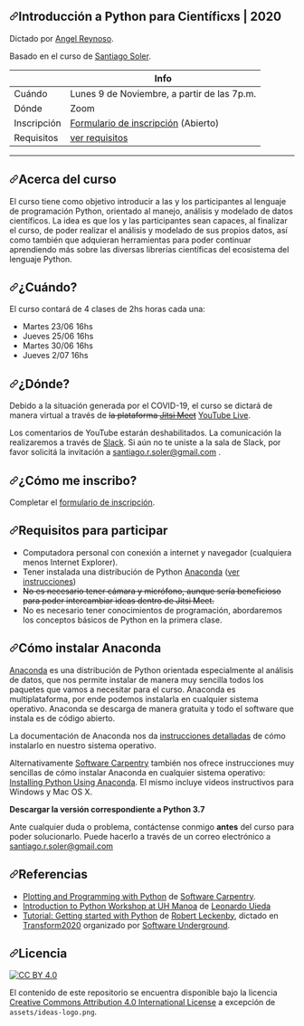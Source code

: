 <article class="markdown-body entry-content container-lg" itemprop="text"><h1><a id="user-content-introducción-a-python-para-científicxs--2020" class="anchor" aria-hidden="true" href="#introducción-a-python-para-científicxs--2020"><svg class="octicon octicon-link" viewBox="0 0 16 16" version="1.1" width="16" height="16" aria-hidden="true"><path fill-rule="evenodd" d="M7.775 3.275a.75.75 0 001.06 1.06l1.25-1.25a2 2 0 112.83 2.83l-2.5 2.5a2 2 0 01-2.83 0 .75.75 0 00-1.06 1.06 3.5 3.5 0 004.95 0l2.5-2.5a3.5 3.5 0 00-4.95-4.95l-1.25 1.25zm-4.69 9.64a2 2 0 010-2.83l2.5-2.5a2 2 0 012.83 0 .75.75 0 001.06-1.06 3.5 3.5 0 00-4.95 0l-2.5 2.5a3.5 3.5 0 004.95 4.95l1.25-1.25a.75.75 0 00-1.06-1.06l-1.25 1.25a2 2 0 01-2.83 0z"></path></svg></a>Introducción a Python para Científicxs | 2020</h1>
<p>Dictado por <a href="https://github.com/kp01aj/" rel="nofollow">Angel Reynoso</a>.</p>
<p>Basado en el curso de <a href="https://santisoler.github.io" rel="nofollow">Santiago Soler</a>.</p>
<table>
<thead>
<tr>
<th></th>
<th>Info</th>
</tr>
</thead>
<tbody>
<tr>
<td>Cuándo</td>
<td>Lunes 9 de Noviembre, a partir de las 7p.m.</td>
</tr>
<tr>
<td>Dónde</td>
<td>Zoom</td>
</tr>
<tr>
<td>Inscripción</td>
<td><a href="https://forms.gle/Qpw5YCCp1WgoDM4D7" rel="nofollow">Formulario de inscripción</a> (Abierto)</td>
</tr>
<tr>
<td>Requisitos</td>
<td><a href="#requisitos-para-participar">ver requisitos</a></td>
</tr>
</tbody>
</table>
<hr>
<h2><a id="user-content-acerca-del-curso" class="anchor" aria-hidden="true" href="#acerca-del-curso"><svg class="octicon octicon-link" viewBox="0 0 16 16" version="1.1" width="16" height="16" aria-hidden="true"><path fill-rule="evenodd" d="M7.775 3.275a.75.75 0 001.06 1.06l1.25-1.25a2 2 0 112.83 2.83l-2.5 2.5a2 2 0 01-2.83 0 .75.75 0 00-1.06 1.06 3.5 3.5 0 004.95 0l2.5-2.5a3.5 3.5 0 00-4.95-4.95l-1.25 1.25zm-4.69 9.64a2 2 0 010-2.83l2.5-2.5a2 2 0 012.83 0 .75.75 0 001.06-1.06 3.5 3.5 0 00-4.95 0l-2.5 2.5a3.5 3.5 0 004.95 4.95l1.25-1.25a.75.75 0 00-1.06-1.06l-1.25 1.25a2 2 0 01-2.83 0z"></path></svg></a>Acerca del curso</h2>
<p>El curso tiene como objetivo introducir a las y los participantes al lenguaje
de programación Python, orientado al manejo, análisis y modelado de datos
científicos.
La idea es que los y las participantes sean capaces, al finalizar el curso, de
poder realizar el análisis y modelado de sus propios datos, así como también
que adquieran herramientas para poder continuar aprendiendo más sobre las
diversas librerías científicas del ecosistema del lenguaje Python.</p>
<h2><a id="user-content-cuándo" class="anchor" aria-hidden="true" href="#cuándo"><svg class="octicon octicon-link" viewBox="0 0 16 16" version="1.1" width="16" height="16" aria-hidden="true"><path fill-rule="evenodd" d="M7.775 3.275a.75.75 0 001.06 1.06l1.25-1.25a2 2 0 112.83 2.83l-2.5 2.5a2 2 0 01-2.83 0 .75.75 0 00-1.06 1.06 3.5 3.5 0 004.95 0l2.5-2.5a3.5 3.5 0 00-4.95-4.95l-1.25 1.25zm-4.69 9.64a2 2 0 010-2.83l2.5-2.5a2 2 0 012.83 0 .75.75 0 001.06-1.06 3.5 3.5 0 00-4.95 0l-2.5 2.5a3.5 3.5 0 004.95 4.95l1.25-1.25a.75.75 0 00-1.06-1.06l-1.25 1.25a2 2 0 01-2.83 0z"></path></svg></a>¿Cuándo?</h2>
<p>El curso contará de 4 clases de 2hs horas cada una:</p>
<ul>
<li>Martes 23/06 16hs</li>
<li>Jueves 25/06 16hs</li>
<li>Martes 30/06 16hs</li>
<li>Jueves 2/07 16hs</li>
</ul>
<h2><a id="user-content-dónde" class="anchor" aria-hidden="true" href="#dónde"><svg class="octicon octicon-link" viewBox="0 0 16 16" version="1.1" width="16" height="16" aria-hidden="true"><path fill-rule="evenodd" d="M7.775 3.275a.75.75 0 001.06 1.06l1.25-1.25a2 2 0 112.83 2.83l-2.5 2.5a2 2 0 01-2.83 0 .75.75 0 00-1.06 1.06 3.5 3.5 0 004.95 0l2.5-2.5a3.5 3.5 0 00-4.95-4.95l-1.25 1.25zm-4.69 9.64a2 2 0 010-2.83l2.5-2.5a2 2 0 012.83 0 .75.75 0 001.06-1.06 3.5 3.5 0 00-4.95 0l-2.5 2.5a3.5 3.5 0 004.95 4.95l1.25-1.25a.75.75 0 00-1.06-1.06l-1.25 1.25a2 2 0 01-2.83 0z"></path></svg></a>¿Dónde?</h2>
<p>Debido a la situación generada por el COVID-19, el curso se dictará de manera
virtual a través de <del>la plataforma <a href="https://meet.jit.si/" rel="nofollow">Jitsi Meet</a></del>
<a href="https://youtube.com/santis19" rel="nofollow">YouTube Live</a>.</p>
<p>Los comentarios de YouTube estarán deshabilitados.
La comunicación la realizaremos a través de
<a href="https://python-unsj-2020.slack.com" rel="nofollow">Slack</a>.
Si aún no te uniste a la sala de Slack, por favor solicitá la invitación
a <a href="mailto:santiago.r.soler@gmail.com">santiago.r.soler@gmail.com</a> .</p>
<h2><a id="user-content-cómo-me-inscribo" class="anchor" aria-hidden="true" href="#cómo-me-inscribo"><svg class="octicon octicon-link" viewBox="0 0 16 16" version="1.1" width="16" height="16" aria-hidden="true"><path fill-rule="evenodd" d="M7.775 3.275a.75.75 0 001.06 1.06l1.25-1.25a2 2 0 112.83 2.83l-2.5 2.5a2 2 0 01-2.83 0 .75.75 0 00-1.06 1.06 3.5 3.5 0 004.95 0l2.5-2.5a3.5 3.5 0 00-4.95-4.95l-1.25 1.25zm-4.69 9.64a2 2 0 010-2.83l2.5-2.5a2 2 0 012.83 0 .75.75 0 001.06-1.06 3.5 3.5 0 00-4.95 0l-2.5 2.5a3.5 3.5 0 004.95 4.95l1.25-1.25a.75.75 0 00-1.06-1.06l-1.25 1.25a2 2 0 01-2.83 0z"></path></svg></a>¿Cómo me inscribo?</h2>
<p>Completar el
<a href="https://docs.google.com/forms/d/19JA5NxUNN60xlWwQKasoD0ro69U1yFJ3xomW9f4dtuI/viewform?chromeless=1&amp;edit_requested=true" rel="nofollow">formulario de inscripción</a>.</p>
<h2><a id="user-content-requisitos-para-participar" class="anchor" aria-hidden="true" href="#requisitos-para-participar"><svg class="octicon octicon-link" viewBox="0 0 16 16" version="1.1" width="16" height="16" aria-hidden="true"><path fill-rule="evenodd" d="M7.775 3.275a.75.75 0 001.06 1.06l1.25-1.25a2 2 0 112.83 2.83l-2.5 2.5a2 2 0 01-2.83 0 .75.75 0 00-1.06 1.06 3.5 3.5 0 004.95 0l2.5-2.5a3.5 3.5 0 00-4.95-4.95l-1.25 1.25zm-4.69 9.64a2 2 0 010-2.83l2.5-2.5a2 2 0 012.83 0 .75.75 0 001.06-1.06 3.5 3.5 0 00-4.95 0l-2.5 2.5a3.5 3.5 0 004.95 4.95l1.25-1.25a.75.75 0 00-1.06-1.06l-1.25 1.25a2 2 0 01-2.83 0z"></path></svg></a>Requisitos para participar</h2>
<ul>
<li>Computadora personal con conexión a internet y navegador (cualquiera menos
Internet Explorer).</li>
<li>Tener instalada una distribución de Python
<a href="https://www.anaconda.com/products/individual" rel="nofollow">Anaconda</a>
(<a href="#c%C3%B3mo-instalar-anaconda">ver instrucciones</a>)</li>
<li><del>No es necesario tener cámara y micrófono, aunque sería beneficioso para poder
intercambiar ideas dentro de Jitsi Meet.</del></li>
<li>No es necesario tener conocimientos de programación, abordaremos los
conceptos básicos de Python en la primera clase.</li>
</ul>
<h2><a id="user-content-cómo-instalar-anaconda" class="anchor" aria-hidden="true" href="#cómo-instalar-anaconda"><svg class="octicon octicon-link" viewBox="0 0 16 16" version="1.1" width="16" height="16" aria-hidden="true"><path fill-rule="evenodd" d="M7.775 3.275a.75.75 0 001.06 1.06l1.25-1.25a2 2 0 112.83 2.83l-2.5 2.5a2 2 0 01-2.83 0 .75.75 0 00-1.06 1.06 3.5 3.5 0 004.95 0l2.5-2.5a3.5 3.5 0 00-4.95-4.95l-1.25 1.25zm-4.69 9.64a2 2 0 010-2.83l2.5-2.5a2 2 0 012.83 0 .75.75 0 001.06-1.06 3.5 3.5 0 00-4.95 0l-2.5 2.5a3.5 3.5 0 004.95 4.95l1.25-1.25a.75.75 0 00-1.06-1.06l-1.25 1.25a2 2 0 01-2.83 0z"></path></svg></a>Cómo instalar Anaconda</h2>
<p><a href="https://www.anaconda.com/products/individual" rel="nofollow">Anaconda</a> es una distribución de
Python orientada especialmente al análisis de datos, que nos permite instalar
de manera muy sencilla todos los paquetes que vamos a necesitar para el curso.
Anaconda es multiplataforma, por ende podemos instalarla en cualquier sistema
operativo. Anaconda se descarga de manera gratuita y todo el software que
instala es de código abierto.</p>
<p>La documentación de Anaconda nos da <a href="https://docs.anaconda.com/anaconda/install/" rel="nofollow">instrucciones
detalladas</a> de cómo instalarlo
en nuestro sistema operativo.</p>
<p>Alternativamente <a href="https://software-carpentry.org" rel="nofollow">Software Carpentry</a> también
nos ofrece instrucciones muy sencillas de cómo instalar Anaconda en cualquier
sistema operativo:
<a href="https://swcarpentry.github.io/python-novice-gapminder/setup/" rel="nofollow">Installing Python Using Anaconda</a>.
El mismo incluye videos instructivos para Windows y Mac OS X.</p>
<p><strong>Descargar la versión correspondiente a Python 3.7</strong></p>
<p>Ante cualquier duda o problema, contáctense conmigo <strong>antes</strong> del curso para
poder solucionarlo. Puede hacerlo a través de un correo electrónico
a <a href="mailto:santiago.r.soler@gmail.com">santiago.r.soler@gmail.com</a></p>
<h2><a id="user-content-referencias" class="anchor" aria-hidden="true" href="#referencias"><svg class="octicon octicon-link" viewBox="0 0 16 16" version="1.1" width="16" height="16" aria-hidden="true"><path fill-rule="evenodd" d="M7.775 3.275a.75.75 0 001.06 1.06l1.25-1.25a2 2 0 112.83 2.83l-2.5 2.5a2 2 0 01-2.83 0 .75.75 0 00-1.06 1.06 3.5 3.5 0 004.95 0l2.5-2.5a3.5 3.5 0 00-4.95-4.95l-1.25 1.25zm-4.69 9.64a2 2 0 010-2.83l2.5-2.5a2 2 0 012.83 0 .75.75 0 001.06-1.06 3.5 3.5 0 00-4.95 0l-2.5 2.5a3.5 3.5 0 004.95 4.95l1.25-1.25a.75.75 0 00-1.06-1.06l-1.25 1.25a2 2 0 01-2.83 0z"></path></svg></a>Referencias</h2>
<ul>
<li><a href="https://swcarpentry.github.io/python-novice-gapminder/" rel="nofollow">Plotting and Programming with Python</a>
de <a href="https://software-carpentry.org/" rel="nofollow">Software Carpentry</a>.</li>
<li><a href="https://github.com/leouieda/python-hawaii-2017">Introduction to Python Workshop at UH Manoa</a> de <a href="https://www.leouieda.com" rel="nofollow">Leonardo Uieda</a></li>
<li><a href="https://www.youtube.com/watch?v=iIOMiN8Cacs&amp;list=PLgLft9vxdduD8Zydz4dRJqIzCWDlPKITC" rel="nofollow">Tutorial: Getting started with Python</a> de <a href="https://github.com/Zabamund">Robert Leckenby</a>, dictado en <a href="https://transform2020.sched.com/" rel="nofollow">Transform2020</a> organizado por <a href="https://softwareunderground.org/" rel="nofollow">Software Underground</a>.</li>
</ul>
<h2><a id="user-content-licencia" class="anchor" aria-hidden="true" href="#licencia"><svg class="octicon octicon-link" viewBox="0 0 16 16" version="1.1" width="16" height="16" aria-hidden="true"><path fill-rule="evenodd" d="M7.775 3.275a.75.75 0 001.06 1.06l1.25-1.25a2 2 0 112.83 2.83l-2.5 2.5a2 2 0 01-2.83 0 .75.75 0 00-1.06 1.06 3.5 3.5 0 004.95 0l2.5-2.5a3.5 3.5 0 00-4.95-4.95l-1.25 1.25zm-4.69 9.64a2 2 0 010-2.83l2.5-2.5a2 2 0 012.83 0 .75.75 0 001.06-1.06 3.5 3.5 0 00-4.95 0l-2.5 2.5a3.5 3.5 0 004.95 4.95l1.25-1.25a.75.75 0 00-1.06-1.06l-1.25 1.25a2 2 0 01-2.83 0z"></path></svg></a>Licencia</h2>
<p><a href="http://creativecommons.org/licenses/by/4.0/" rel="nofollow"><img src="https://camo.githubusercontent.com/72af7c8e70a45c471163e803748d0338b3b2b52f6b040804e549e4163de72a58/68747470733a2f2f692e6372656174697665636f6d6d6f6e732e6f72672f6c2f62792f342e302f38387833312e706e67" alt="CC BY 4.0" data-canonical-src="https://i.creativecommons.org/l/by/4.0/88x31.png" style="max-width:100%;"></a></p>
<p>El contenido de este repositorio se encuentra disponible bajo la licencia <a href="http://creativecommons.org/licenses/by/4.0/" rel="nofollow">Creative Commons Attribution 4.0 International License</a> a excepción de <code>assets/ideas-logo.png</code>.</p>
</article>
